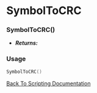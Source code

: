 # SymbolToCRC

### SymbolToCRC()
- ***Returns:*** 

### Usage

```Lua
SymbolToCRC()
```


[Back To Scripting Documentation](../README.md)
